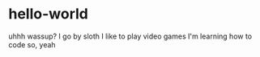 # hello-world
uhhh wassup?
I go by sloth
I like to play video games
I'm learning how to code so, yeah
